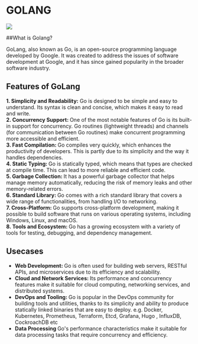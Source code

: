 
# GOLANG 

![](https://timesofcloud.com/assets/images/golang/GoLang.png)

##What is Golang?

GoLang, also known as Go, is an open-source programming language developed by Google. It was created to address the issues of software development at Google, and it has since gained popularity in the broader software industry.

## Features of GoLang

<b>1. Simplicity and Readability:</b> Go is designed to be simple and easy to understand. Its syntax is clean and concise, which makes it easy to read and write.<br>
<b>2. Concurrency Support: </b>One of the most notable features of Go is its built-in support for concurrency. Go routines (lightweight threads) and channels (for communication between Go routines) make concurrent programming more accessible and efficient.<br>
<b>3. Fast Compilation: </b>Go compiles very quickly, which enhances the productivity of developers. This is partly due to its simplicity and the way it handles dependencies.<br>
<b>4. Static Typing: </b>Go is statically typed, which means that types are checked at compile time. This can lead to more reliable and efficient code.<br>
<b>5. Garbage Collection: </b>It has a powerful garbage collector that helps manage memory automatically, reducing the risk of memory leaks and other memory-related errors.<br>
<b>6. Standard Library: </b>Go comes with a rich standard library that covers a wide range of functionalities, from handling I/O to networking.<br>
<b>7. Cross-Platform: </b>Go supports cross-platform development, making it possible to build software that runs on various operating systems, including Windows, Linux, and macOS.<br>
<b>8. Tools and Ecosystem: </b>Go has a growing ecosystem with a variety of tools for testing, debugging, and dependency management.

## Usecases

- <b> Web Development: </b>
Go is often used for building web servers, RESTful APIs, and microservices due to its efficiency and scalability.
- <b> Cloud and Network Services: </b>
Its performance and concurrency features make it suitable for cloud computing, networking services, and
distributed systems.
- <b> DevOps and Tooling: </b>
Go is popular in the DevOps community for building tools and utilities, thanks to its simplicity and ability to
produce statically linked binaries that are easy to deploy. e.g. Docker, Kubernetes, Prometheus, Terraform, Etcd,
Grafana, Hugo , InfluxDB, CockroachDB etc
- <b> Data Processing </b>
Go's performance characteristics make it suitable for data processing tasks that require concurrency and
efficiency.


